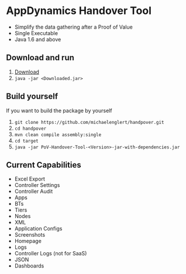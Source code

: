 # AppDynamics Handover Tool

* Simplify the data gathering after a Proof of Value
* Single Executable
* Java 1.6 and above

## Download and run

1. [Download](https://drive.google.com/file/d/0BwPLxa1Qpa9MUS15ZVRLUXh5Vjg/view?usp=sharing)
2. `java -jar <Downloaded.jar>`

## Build yourself

If you want to build the package by yourself

1. `git clone https://github.com/michaelenglert/handpover.git`
2. `cd handpover`
3. `mvn clean compile assembly:single`
4. `cd target`
5. `java -jar PoV-Handover-Tool-<Version>-jar-with-dependencies.jar`

## Current Capabilities

* Excel Export
 * Controller Settings
 * Controller Audit
 * Apps
 * BTs
 * Tiers
 * Nodes
* XML
 * Application Configs
* Screenshots
 * Homepage
* Logs
 * Controller Logs (not for SaaS)
* JSON
 * Dashboards
